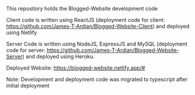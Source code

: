 This repository holds the Blogged-Website development code<br />

Client code is written using ReactJS (deployment code for client: https://github.com/James-T-Ardian/Blogged-Website-Client) and deployed using Netlify<br />

Server Code is written using NodeJS, ExpressJS and MySQL (deployment code for server: https://github.com/James-T-Ardian/Blogged-Website-Server) and deployed using Heroku.

Deployed Website: https://blogged-website.netlify.app/# <br />


Note: Development and deployment code was migrated to typescript after initial deployment
